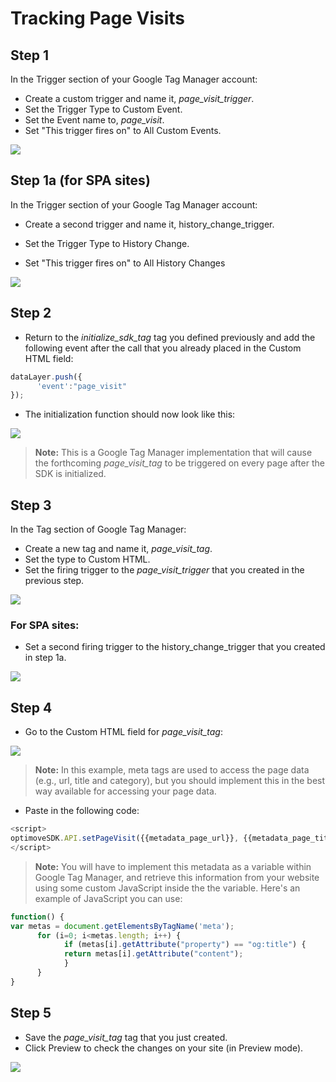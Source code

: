# Tracking Page Visits

## Step 1
In the Trigger section of your Google Tag Manager account: 
* Create a custom trigger and name it, _page_visit_trigger_.
* Set the Trigger Type to Custom Event. 
* Set the Event name to, _page_visit_.
* Set "This trigger fires on" to All Custom Events.

<p align="left"><kbd><img src="https://github.com/optimove-tech/Web-SDK-Integration-Guide/blob/master/Web-SDK-Basic-Code-Setup/images/page_visit_trigger.png?raw=true"></kbd></p>

## Step 1a (for SPA sites)
In the Trigger section of your Google Tag Manager account:

* Create a second trigger and name it, history_change_trigger.

* Set the Trigger Type to History Change.

* Set "This trigger fires on" to All History Changes
<p align="left"><kbd><img src="https://github.com/optimove-tech/Web-SDK-Integration-Guide-V2/blob/adva-branch2/Web-SDK-Basic-Code-Setup/images/1a_Picture1.jpg?raw=true"></kbd></p>


## Step 2
* Return to the _initialize_sdk_tag_ tag you defined previously and add the following event after the call that you already placed in the Custom HTML field: 

```javascript
dataLayer.push({
      'event':"page_visit"
});
```
* The initialization function should now look like this:

<p align="left"><kbd><img src="https://github.com/optimove-tech/Web-SDK-Integration-Guide-V2/blob/adva-branch2/images/step2%20track.JPG"></kbd></p>

>**Note:**
This is a Google Tag Manager implementation that will cause the forthcoming _page_visit_tag_ to be triggered on every page after the SDK is initialized.

## Step 3
In the Tag section of Google Tag Manager: 
* Create a new tag and name it, _page_visit_tag_.
* Set the type to Custom HTML. 
* Set the firing trigger to the _page_visit_trigger_ that you created in the previous step.

<p align="left"><kbd><img src="https://github.com/optimove-tech/Web-SDK-Integration-Guide/blob/master/Web-SDK-Basic-Code-Setup/images/page_visit_tag.png?raw=true"></kbd></p>

 ### For SPA sites: 
 
 * Set a second firing trigger to the history_change_trigger that you created in step 1a.
  
  <p align="left"><kbd><img src="https://github.com/optimove-tech/Web-SDK-Integration-Guide-V2/blob/adva-branch2/images/step4%20pic.jpg"></kbd></p>

## Step 4
* Go to the Custom HTML field for _page_visit_tag_:

<p align="left"><kbd><img src="https://github.com/optimove-tech/Web-SDK-Integration-Guide/blob/master/Web-SDK-Basic-Code-Setup/images/page_visit_html_input.png?raw=true"></kbd></p>

>**Note:**
In this example, meta tags are used to access the page data (e.g., url, title and category), but you should implement this in the best way available for accessing your page data.

* Paste in the following code:

```javascript
<script>
optimoveSDK.API.setPageVisit({{metadata_page_url}}, {{metadata_page_title}}, {{metadata_page_category}});
</script>
```

>**Note:**
You will have to implement this metadata as a variable within Google Tag Manager, and retrieve this information from your website using some custom JavaScript inside the the variable. Here's an example of  JavaScript you can use:

```javascript
function() {
var metas = document.getElementsByTagName('meta'); 
      for (i=0; i<metas.length; i++) { 
            if (metas[i].getAttribute("property") == "og:title") { 
            return metas[i].getAttribute("content"); 
            } 
      }
}
```

## Step 5
* Save the _page_visit_tag_ tag that you just created.
* Click Preview to check the changes on your site (in Preview mode).

<p align="left"><kbd><img src="https://github.com/optimove-tech/Web-SDK-Integration-Guide/blob/master/Web-SDK-Basic-Code-Setup/images/preview_screenshot_2.png?raw=true"><kbd></p>
